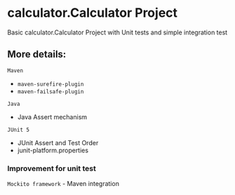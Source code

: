 # calculator.Calculator Project 
Basic calculator.Calculator Project with Unit tests and simple integration test

## More details:
`Maven`
- `maven-surefire-plugin` 
- `maven-failsafe-plugin`

`Java`
- Java Assert mechanism

`JUnit 5`
- JUnit Assert and Test Order
- junit-platform.properties

### Improvement for unit test
`Mockito framework` - Maven integration
